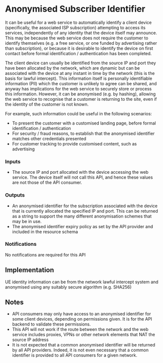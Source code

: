 # Anonymised Subscriber Identifier
It can be useful for a web service to automatically identify a client device (specifically, the associated ISP subscription) attempting to access its services, independently of any identity that the device itself may announce. This may be because the web service does not require the customer to identify themselves (e.g. a free service, or one funded by advertising rather than subscription), or because it is desirable to identify the device on first contact before formal identification / authentication has been completed.

The client device can usually be identified from the source IP and port they have been allocated by the network, which are dynamic but can be associated with the device at any instant in time by the network (this is the basis for lawful intercept). This information itself is personally identifiable information (PII) which the customer is unlikely to agree can be shared, and anyway has implications for the web service to securely store or process this information. However, it can be anonymised (e.g. by hashing), allowing the web service to recognise that a customer is returning to the site, even if the identity of the customer is not known.

For example, such information could be useful in the following scenarios:
- To present the customer with a customised landing page, before formal identification / authentication
- For security / fraud reasons, to establish that the anonymised identifier matches other credentials presented
- For customer tracking to provide customised content, such as advertising

### Inputs
- The source IP and port allocated with the device accessing the web service. The device itself will not call this API, and hence these values are not those of the API consumer.

### Outputs
- An anonymised identifier for the subscription associated with the device that is currently allocated the specified IP and port. This can be returned as a string to support the many different anonymisation schemes that may be in use.
- The anonymised identifier expiry policy as set by the API provider and included in the resource schema

### Notifications
No notifications are required for this API

## Implementation
UE identity information can be from the network lawful intercept system and anonymised using any suitably secure algorithm (e.g. SHA256)

## Notes
- API consumers may only have access to an anonymised identifier for some client devices, depending on permissions given. It is for the API backend to validate these permissions.
- This API will not work if the route between the network and the web service includes proxies, VPNs or other network elements that NAT the source IP address
- It is not expected that a common anonymised identifier will be returned by all API providers. Indeed, it is not even necessary that a common identifier is provided to all API consumers for a given network.
